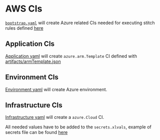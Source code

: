 # AWS CIs
[`bootstrap.yaml`](bootstrap.yaml) will create Azure related CIs needed for executing stitch rules defined [here](../../rules/azure/README.md)

## Application CIs
[Application yaml](applications/azure-apps.yaml) will create `azure.arm.Template` CI defined with [artifacts/armTemplate.json](applications/artifacts/armTemplate.json)
## Environment CIs
[Environment yaml](environments/azure.yaml) will create Azure environment.

## Infrastructure CIs

[Infrastructure yaml](infrastructure/azure-server.yaml) will create a `azure.Cloud` CI.

All needed values have to be added to the `secrets.xlvals`, example of secrets file can be found [here](infrastructure/secrets.xlvals.example)
